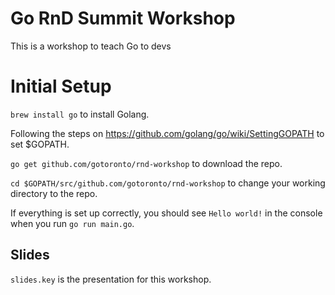 # Go RnD Summit Workshop

This is a workshop to teach Go to devs

# Initial Setup

`brew install go` to install Golang.

Following the steps on https://github.com/golang/go/wiki/SettingGOPATH to set $GOPATH.

`go get github.com/gotoronto/rnd-workshop` to download the repo.

`cd $GOPATH/src/github.com/gotoronto/rnd-workshop` to change your working directory to the repo.

If everything is set up correctly, you should see `Hello world!` in the console when you run `go run main.go`.

## Slides

`slides.key` is the presentation for this workshop.
